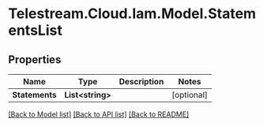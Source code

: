 # Telestream.Cloud.Iam.Model.StatementsList
## Properties

Name | Type | Description | Notes
------------ | ------------- | ------------- | -------------
**Statements** | **List&lt;string&gt;** |  | [optional] 

[[Back to Model list]](../README.md#documentation-for-models) [[Back to API list]](../README.md#documentation-for-api-endpoints) [[Back to README]](../README.md)

